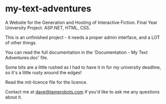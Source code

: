my-text-adventures
==================


A Website for the Generation and Hosting of Interactive Fiction. Final Year University Project. ASP.NET, HTML, CSS.

This is an unfinished project - it needs a proper admin interface, and a LOT of other things.

You can read the full documentation in the 'Documentation - My Text Adventures.doc' file.

Some bits are a little rushed as I had to have it in for my university deadline, so it's a little rusty around the edges!

Read the mit-licence file for the licence.

Contact me at dave@tamerobots.com if you'd like to ask me any questions about it.
